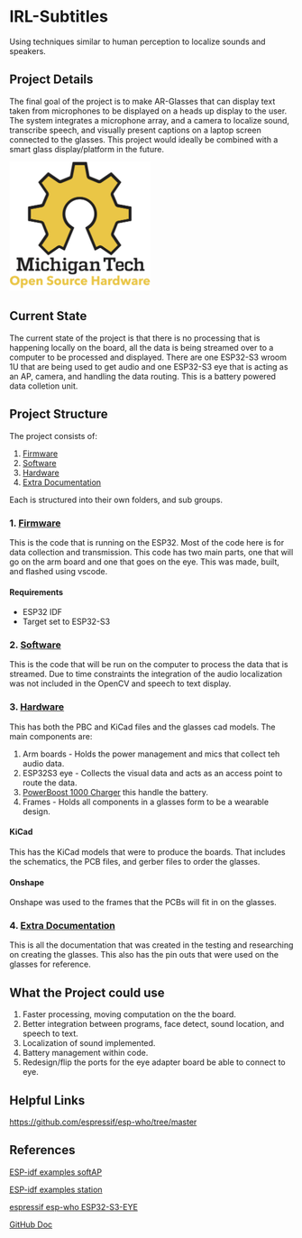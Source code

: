 # IRL-Subtitles

Using techniques similar to human perception to localize sounds and speakers.

## Project Details

The final goal of the project is to make AR-Glasses that can display text taken from microphones to be displayed on a heads up display to the user. The system integrates a microphone array, and a camera to localize sound, transcribe speech, and visually present captions on a laptop screen connected to the glasses. This project would ideally be combined with a smart glass display/platform in the future.

<img src="/Media/OSHE_Logo_300PPI.png" width="250" >

## Current State
The current state of the project is that there is no processing that is happening locally on the board, all the data is being streamed over to a computer to be processed and displayed. There are one ESP32-S3 wroom 1U that are being used to get audio and one ESP32-S3 eye that is acting as an AP, camera, and handling the data routing. This is a battery powered data colletion unit.

## Project Structure
The project consists of:
1. [Firmware](#1-firmware)
2. [Software](#2-software)
3. [Hardware](#3-hardware)
4. [Extra Documentation](#4-extra-documentation)

Each is structured into their own folders, and sub groups.

### 1. [Firmware](/Firmware/README.md)
This is the code that is running on the ESP32. Most of the code here is for data collection and transmission. This code has two main parts, one that will go on the arm board and one that goes on the eye. This was made, built, and flashed using vscode. 

#### Requirements
- ESP32 IDF
- Target set to ESP32-S3

### 2. [Software](/Software/README.md)
This is the code that will be run on the computer to process the data that is streamed. Due to time constraints the integration of the audio localization was not included in the OpenCV and speech to text display.

### 3. [Hardware](/Hardware/README.md)
This has both the PBC and KiCad files and the glasses cad models.
The main components are:
1. Arm boards - Holds the power management and mics that collect teh audio data.
2. ESP32S3 eye - Collects the visual data and acts as an access point to route the data.
3. [PowerBoost 1000 Charger](https://www.adafruit.com/product/2465) this handle the battery.
4. Frames - Holds all components in a glasses form to be a wearable design.

#### KiCad
This has the KiCad models that were to produce the boards. That includes the schematics, the PCB files, and gerber files to order the glasses.

#### Onshape
Onshape was used to the frames that the PCBs will fit in on the glasses.

### 4. [Extra Documentation](/Extra%20Documentation/README.md)
This is all the documentation that was created in the testing and researching on creating the glasses. This also has the pin outs that were used on the glasses for reference.

## What the Project could use
1. Faster processing, moving computation on the the board.
2. Better integration between programs, face detect, sound location, and speech to text.
3. Localization of sound implemented. 
4. Battery management within code.
5. Redesign/flip the ports for the eye adapter board be able to connect to eye.

## Helpful Links
https://github.com/espressif/esp-who/tree/master

## References

[ESP-idf examples softAP](https://github.com/espressif/esp-idf/blob/master/examples/wifi/getting_started/softAP/main/softap_example_main.c)

[ESP-idf examples station](https://github.com/espressif/esp-idf/tree/master/examples/wifi/getting_started/station)

[espressif esp-who ESP32-S3-EYE](https://github.com/espressif/esp-who/blob/master/docs/en/get-started/ESP32-S3-EYE_Getting_Started_Guide.md)

[GitHub Doc](https://docs.github.com/en/get-started/writing-on-github/getting-started-with-writing-and-formatting-on-github/basic-writing-and-formatting-syntax#links)

